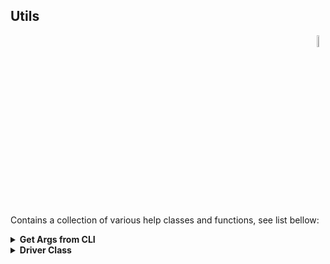 ## Utils

<div align="right"> 
<img width="7%" height="7%" src="https://github.com/ikostan/ParaBankSeleniumAutomation/blob/master/images/utils.png" hspace="10">
</div>

Contains a collection of various help classes and functions, see list bellow:

<details>
  <summary><b>Get Args from CLI</b></summary>


```python

```
</details>

<details>
  <summary><b>Driver Class</b></summary>

<br/>In order to instantiate driver I use Driver class of my own. The main idea behind it is to simplify working process with Selenium/Appium driver object.
In order to create driver object you just do the following:<br/> 

```python

```
</details>

